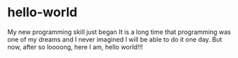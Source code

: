 # hello-world
My new programming skill just began
It is a long time that programming was one of my dreams and I never imagined I will be able to do it one day. But now, after so loooong, here I am, hello world!!!
